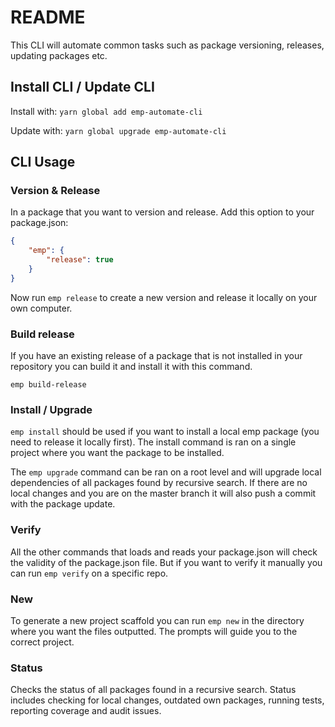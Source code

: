 # README

This CLI will automate common tasks such as package versioning, releases, updating packages etc.

## Install CLI / Update CLI

Install with:
`yarn global add emp-automate-cli`

Update with:
`yarn global upgrade emp-automate-cli`

## CLI Usage

### Version & Release

In a package that you want to version and release. Add this option to your package.json:

```json
{
    "emp": {
        "release": true
    }
}
```

Now run `emp release` to create a new version and release it locally on your own computer.

### Build release

If you have an existing release of a package that is not installed in your repository you can build it and install it with this command.

`emp build-release`

### Install / Upgrade

`emp install` should be used if you want to install a local emp package (you need to release it locally first). The install command is ran on a single project where you want the package to be installed.

The `emp upgrade` command can be ran on a root level and will upgrade local dependencies of all packages found by recursive search. If there are no local changes and you are on the master branch it will also push a commit with the package update.

### Verify

All the other commands that loads and reads your package.json will check the validity of the package.json file. But if you want to verify it manually you can run `emp verify` on a specific repo.

### New

To generate a new project scaffold you can run `emp new` in the directory where you want the files outputted. The prompts will guide you to the correct project.

### Status

Checks the status of all packages found in a recursive search. Status includes checking for local changes, outdated own packages, running tests, reporting coverage and audit issues.
